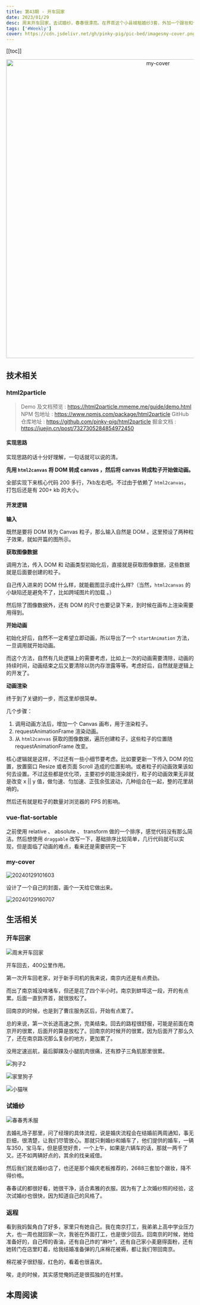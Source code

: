 ```yaml
---
title: 第43期 - 开车回家
date: 2023/01/29
desc: 周末开车回家，去试婚纱，春春很漂亮。在界首这个小县城租婚纱3套，外加一个跟妆和伴郎伴娘服，要2688，好贵，最后我妈出的钱，谢谢俺妈。
tags: ['#Weekly']
cover: https://cdn.jsdelivr.net/gh/pinky-pig/pic-bed/imagesmy-cover.png
---
```


[[toc]]

<p align="center">
  <img alt="my-cover" src="https://cdn.jsdelivr.net/gh/pinky-pig/pic-bed/imagesmy-cover.png" width=800 />
</p>

## 技术相关

### html2particle



> Demo 及文档预览 : https://html2particle.mmeme.me/guide/demo.html
> NPM 包地址 : https://www.npmjs.com/package/html2particle
> GitHub 仓库地址 : https://github.com/pinky-pig/html2particle
> 掘金文档 : https://juejin.cn/post/7327305284854972450

#### 实现思路

实现思路的话十分好理解，一句话就可以说的清。

**先用 `html2canvas` 将 DOM 转成 canvas ，然后将 canvas 转成粒子开始做动画。**

全部实现下来核心代码 200 多行，7kb左右吧。不过由于依赖了 `html2canvas`，打包后还是有 200+ kb 的大小。

#### 开发逻辑

**输入**

既然是要将 DOM 转为 Canvas 粒子，那么输入自然是 DOM 。这里预设了两种粒子效果，就如开篇的图所示。

**获取图像数据**

调用方法，传入 DOM 和 动画类型初始化后，直接就是获取图像数据，这些数据就是后面要创建的粒子。

自己传入进来的 DOM 什么样，就能截图显示成什么样?（当然，`html2canvas` 的小缺陷还是避免不了，比如跨域图片的加载 。）

然后除了图像数据外，还有 DOM 的尺寸也要记录下来，到时候在画布上渲染需要用得到。

**开始动画**

初始化好后，自然不一定希望立即动画，所以导出了一个 `startAnimation` 方法，一旦调用就开始动画。

而这个方法，自然有几处逻辑上的需要考虑，比如上一次的动画需要清除，动画的持续时间，动画结束之后又要清除以防内存泄露等等。考虑好后，自然就是逻辑上的开发了。

**动画渲染**

终于到了关键的一步，而这里却很简单。

几个步骤：

1. 调用动画方法后，增加一个 Canvas 画布，用于渲染粒子。
2. requestAnimationFrame 渲染动画。
3. 从 `html2canvas` 获取的图像数据，遍历创建粒子，这些粒子的位置随 requestAnimationFrame 改变。

核心逻辑就是这样，不过还有一些小细节要考虑。比如要更新一下传入 DOM 的位置，放置窗口 Resize 或者页面 Scroll 造成的位置影响。或者粒子的动画效果该如何去设置。不过这些都是优化项，主要初步的能渲染就行，粒子的动画效果无非就是改变 x || y 值，做匀速、匀加速、正弦余弦波动，几种组合在一起，整的花里胡哨的。

然后还有就是粒子的数量对浏览器的 FPS 的影响。

### vue-flat-sortable

之前使用 relative 、 absolute 、 transform 做的一个排序，感觉代码没有那么简洁。然后想使用 `draggable` 改写一下，基础排序比较简单，几行代码就可以实现，但是面临了动画的难点，看来还是需要研究一下

### my-cover

![20240129101603](https://cdn.jsdelivr.net/gh/pinky-pig/pic-bed/images20240129101603.png)

设计了一个自己的封面，画个一天给它做出来。

![20240129160707](https://cdn.jsdelivr.net/gh/pinky-pig/pic-bed/images20240129160707.png)

## 生活相关

### 开车回家

![周末开车回家](https://cdn.jsdelivr.net/gh/pinky-pig/pic-bed/images周末开车回家.png)

开车回去，400公里作用。

第一次开车回老家，对于新手司机的我来说，南京内还是有点费劲。

而出了南京城没啥堵车，但还是花了四个半小时。南京到蚌埠这一段，开的有点累。后面一直到界首，就很放松了。

回南京的时候，也是到了曹庄服务区后，开始有点累了。

总的来说，第一次长途高速之旅，完美结束。回去的路程很舒服，可能是前面在南京开的很累，后面开的算是放松了。回南京的时候开的很累，因为后面开了那么久了，还在南京路况那么复杂的地方，更加累了。

没用定速巡航，最后脚踝及小腿肌肉很痛，还有脖子三角肌那里很累。

![狗子2](https://cdn.jsdelivr.net/gh/pinky-pig/pic-bed/images狗子2.jpg)

![家里狗子](https://cdn.jsdelivr.net/gh/pinky-pig/pic-bed/images家里狗子.jpg)

![小猫咪](https://cdn.jsdelivr.net/gh/pinky-pig/pic-bed/images小猫咪.jpg)

### 试婚纱

![春春秀禾服](https://cdn.jsdelivr.net/gh/pinky-pig/pic-bed/images春春秀禾服.jpg)

去婚礼场子那里，问了经理的具体流程，说是婚庆流程会在结婚前两周通知，事无巨细，很清楚，让我们尽管放心。那就只剩婚纱和婚车了，他们提供的婚车，一辆车350，宝马车，但是感觉好贵，一个上午，如果是六辆车的话，那就一两千了又。还不如两辆好点的，其余的找亲戚借。

然后我们就去婚纱店了，也还是那个婚庆老板推荐的，2688三套加个跟妆，降不得价格。

春春试的都很好看，她很干净，适合素雅的衣服。因为有了上次婚纱照的经验，这次试婚纱也很快，因为知道自己的风格了。

### 返程

看到我妈鬓角白了好多，家里只有她自己。我在南京打工，我弟弟上高中学业压力大，也一周也就回家一次，我爸在外面打工，也是很少回去。回南京的时候，她给准备好的，自己榨的香油，还有自己炸的“麻叶”，还有自己家小麦磨得面粉，还有她转门在店里盯着，给我结婚准备弹的几床棉花被褥，都让我们带回南京。

棉花被子很舒服，红色的，看着也很喜庆。

唉，走的时候，其实感觉俺妈还是很孤独的在村里。

## 本周阅读

